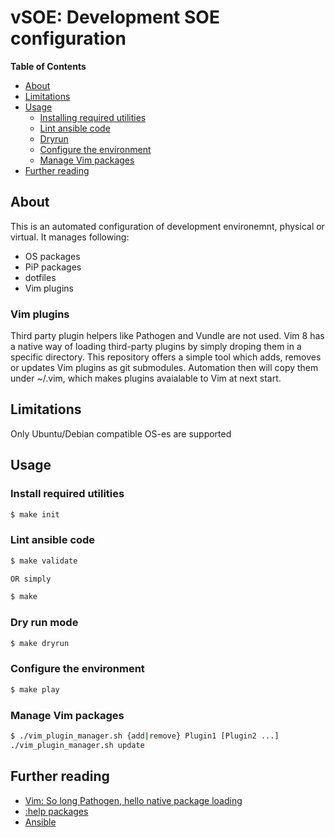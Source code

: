 # vSOE: Development SOE configuration

**Table of Contents**

<!-- toc -->

- [About](#about)
- [Limitations](#limitations)
- [Usage](#usage)
  * [Installing required utilities](#install-required-utilities)
  * [Lint ansible code](#lint-ansible-code)
  * [Dryrun](#dryrun-mode)
  * [Configure the environment](#configure-the-environment)
  * [Manage Vim packages](#manage-vim-packages)
- [Further reading](#further-reading)

<!-- tocstop -->

## About

This is an automated configuration of development environemnt, physical or virtual.
It manages following:

* OS packages
* PiP packages
* dotfiles
* Vim plugins

### Vim plugins

Third party plugin helpers like Pathogen and Vundle are not used.
Vim 8 has a native way of loading third-party plugins by simply droping them in a specific directory.
This repository offers a simple tool which adds, removes or updates Vim plugins as git submodules.
Automation then will copy them under ~/.vim, which makes plugins avaialable to Vim at next start.

## Limitations

Only Ubuntu/Debian compatible OS-es are supported

## Usage

### Install required utilities

```bash
$ make init
```
 
### Lint ansible code

```bash
$ make validate

OR simply

$ make
```
 
### Dry run mode

```bash
$ make dryrun
```
 
### Configure the environment

```bash
$ make play
```
 
### Manage Vim packages

```bash
$ ./vim_plugin_manager.sh {add|remove} Plugin1 [Plugin2 ...]
./vim_plugin_manager.sh update
```
 
## Further reading

* [Vim: So long Pathogen, hello native package loading](https://shapeshed.com/vim-packages/)
* [:help packages](http://vimhelp.appspot.com/repeat.txt.html#packages)
* [Ansible](https://docs.ansible.com/ansible/latest/index.html)

